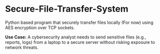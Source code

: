 # Secure-File-Transfer-System
Python based program that securely transfer files locally (For now) using AES encryption over TCP sockets.

**Use Case:**
A cybersecurity analyst needs to send sensitive files (e.g., reports, logs) from a laptop to a secure server without risking exposure to network threats.

